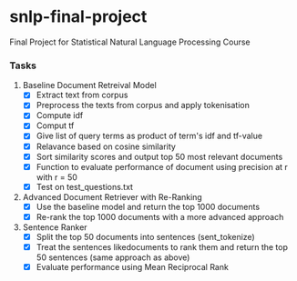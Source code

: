 # snlp-final-project
Final Project for Statistical Natural Language Processing Course
### Tasks
1. Baseline Document Retreival Model
   - [x] Extract text from corpus
   - [x] Preprocess the texts from corpus and apply tokenisation
   - [x] Compute idf
   - [x] Comput tf
   - [x] Give list of query terms as product of term's idf and tf-value
   - [x] Relavance based on cosine similarity
   - [x] Sort similarity scores and output top 50 most relevant documents
   - [x] Function to evaluate performance of document using precision at r with r = 50
   - [x] Test on test_questions.txt
2. Advanced Document Retriever with Re-Ranking
   - [x] Use the baseline model and return the top 1000 documents
   - [x] Re-rank the top 1000 documents with a more advanced approach
3. Sentence Ranker
   - [x] Split the top 50 documents into sentences (sent_tokenize)
   - [x] Treat the sentences likedocuments to rank them and return the top 50 sentences (same approach as above)
   - [x] Evaluate performance using Mean Reciprocal Rank
